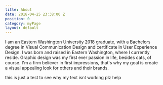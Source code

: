 ```yaml
---
title: About
date: 2018-04-25 23:38:00 Z
position: 0
category: myPage
layout: default
---
```


I am an Eastern Washington University 2018 graduate, with a Bachelors degree in Visual Communication Design and certificate in User Experience Design. I was born and raised in Eastern Washington, where I currently reside. Graphic design was my first ever passion in life, besides cats, of course. I'm a firm believer in first impressions, that's why my goal is create a visual appealing look for others and their brands. 

this is just a test to see why my text isnt working plz help